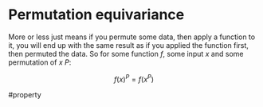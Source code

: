 # Permutation equivariance

More or less just means if you permute some data, then apply a function to it, you will end up with the same result as if you applied the function first, then permuted the data. So for some function $f$, some input $x$ and some permutation of $x$ $P$:

$$f(x)^P = f(x^P)$$

#property